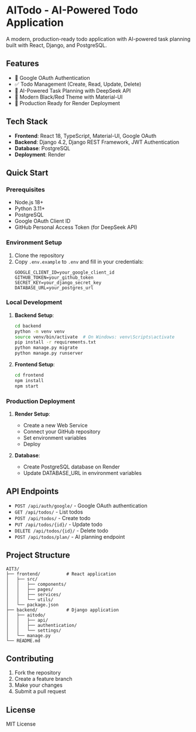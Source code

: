 # AITodo - AI-Powered Todo Application

A modern, production-ready todo application with AI-powered task planning built with React, Django, and PostgreSQL.

## Features

- 🔐 Google OAuth Authentication
- ✅ Todo Management (Create, Read, Update, Delete)
- 🤖 AI-Powered Task Planning with DeepSeek API
- 🎨 Modern Black/Red Theme with Material-UI
- 🚀 Production Ready for Render Deployment

## Tech Stack

- **Frontend**: React 18, TypeScript, Material-UI, Google OAuth
- **Backend**: Django 4.2, Django REST Framework, JWT Authentication
- **Database**: PostgreSQL
- **Deployment**: Render

## Quick Start

### Prerequisites

- Node.js 18+
- Python 3.11+
- PostgreSQL
- Google OAuth Client ID
- GitHub Personal Access Token (for DeepSeek API)

### Environment Setup

1. Clone the repository
2. Copy `.env.example` to `.env` and fill in your credentials:
   ```
   GOOGLE_CLIENT_ID=your_google_client_id
   GITHUB_TOKEN=your_github_token
   SECRET_KEY=your_django_secret_key
   DATABASE_URL=your_postgres_url
   ```

### Local Development

1. **Backend Setup**:

   ```bash
   cd backend
   python -m venv venv
   source venv/bin/activate  # On Windows: venv\Scripts\activate
   pip install -r requirements.txt
   python manage.py migrate
   python manage.py runserver
   ```

2. **Frontend Setup**:
   ```bash
   cd frontend
   npm install
   npm start
   ```

### Production Deployment

1. **Render Setup**:

   - Create a new Web Service
   - Connect your GitHub repository
   - Set environment variables
   - Deploy

2. **Database**:
   - Create PostgreSQL database on Render
   - Update DATABASE_URL in environment variables

## API Endpoints

- `POST /api/auth/google/` - Google OAuth authentication
- `GET /api/todos/` - List todos
- `POST /api/todos/` - Create todo
- `PUT /api/todos/{id}/` - Update todo
- `DELETE /api/todos/{id}/` - Delete todo
- `POST /api/todos/plan/` - AI planning endpoint

## Project Structure

```
AIT3/
├── frontend/          # React application
│   ├── src/
│   │   ├── components/
│   │   ├── pages/
│   │   ├── services/
│   │   └── utils/
│   └── package.json
├── backend/           # Django application
│   ├── aitodo/
│   │   ├── api/
│   │   ├── authentication/
│   │   └── settings/
│   └── manage.py
└── README.md
```

## Contributing

1. Fork the repository
2. Create a feature branch
3. Make your changes
4. Submit a pull request

## License

MIT License
